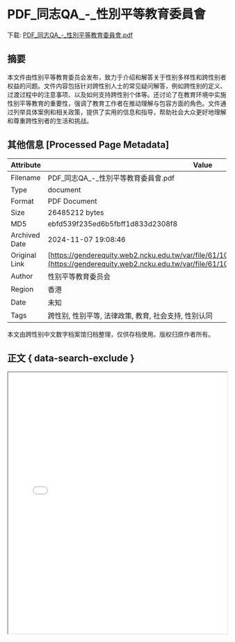# PDF_同志QA_-_性別平等教育委員會

<!-- tcd_download_link -->
下载: [PDF_同志QA_-_性別平等教育委員會.pdf](PDF_同志QA_-_性別平等教育委員會.pdf)
<!-- tcd_download_link_end -->

## 摘要

<!-- tcd_abstract -->
本文件由性别平等教育委员会发布，致力于介绍和解答关于性别多样性和跨性别者权益的问题。文件内容包括针对跨性别人士的常见疑问解答，例如跨性别的定义、过渡过程中的注意事项、以及如何支持跨性别个体等。还讨论了在教育环境中实施性别平等教育的重要性，强调了教育工作者在推动理解与包容方面的角色。文件通过列举具体案例和相关政策，提供了实用的信息和指导，帮助社会大众更好地理解和尊重跨性别者的生活和挑战。

<!-- tcd_abstract_end -->

## 其他信息 [Processed Page Metadata]

| Attribute       | Value                                  |
|-----------------|----------------------------------------|
| Filename        | PDF_同志QA_-_性別平等教育委員會.pdf                             |
| Type            | document                                 |
| Format          | PDF Document                               |
| Size            | 26485212 bytes                           |
| MD5             | ebfd539f235ed6b5fbff1d833d2308f8                                  |
| Archived Date   | 2024-11-07 19:08:46                             |
| Original Link   | [https://genderequity.web2.ncku.edu.tw/var/file/61/1061/img/pta_990_8531168_60985.pdf](https://genderequity.web2.ncku.edu.tw/var/file/61/1061/img/pta_990_8531168_60985.pdf)                         |
| Author          | 性别平等教育委员会                               |
| Region          | 香港                               |
| Date            | 未知                                 |
| Tags            | 跨性别, 性别平等, 法律政策, 教育, 社会支持, 性别认同                                 |

本文由跨性别中文数字档案馆归档整理，仅供存档使用。版权归原作者所有。


## 正文 { data-search-exclude }

<!-- tcd_main_text -->
<iframe src="../PDF_同志QA_-_性別平等教育委員會.pdf" width="100%" height="600px">
    <p>无法显示PDF，请下载查看。</p>
</iframe>
<!-- tcd_main_text_end -->

